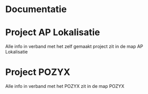 # Documentatie

# Project AP Lokalisatie
Alle info in verband met het zelf gemaakt project zit in de map AP Lokalisatie

# Project POZYX
Alle info in verband met het POZYX zit in de map POZYX
